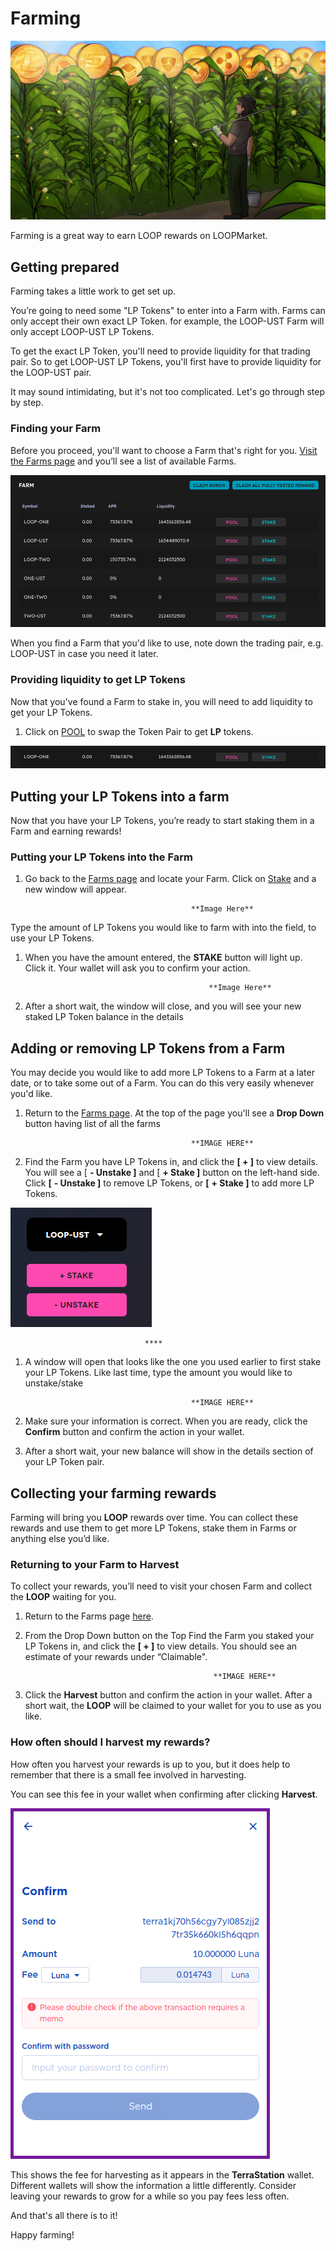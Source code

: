 # Farming

![](../.gitbook/assets/farming.jpg)

Farming is a great way to earn LOOP rewards on LOOPMarket.

## Getting prepared <a id="getting-prepared"></a>

Farming takes a little work to get set up.

You’re going to need some "LP Tokens" to enter into a Farm with. Farms can only accept their own exact LP Token. for example, the LOOP-UST Farm will only accept LOOP-UST LP Tokens.

To get the exact LP Token, you'll need to provide liquidity for that trading pair. So to get LOOP-UST LP Tokens, you'll first have to provide liquidity for the LOOP-UST pair.

It may sound intimidating, but it's not too complicated. Let's go through step by step.

### Finding your Farm <a id="finding-your-farm"></a>

Before you proceed, you'll want to choose a Farm that's right for you. [Visit the Farms page](https://tequila-graph.loop.markets/farm#stake) and you’ll see a list of available Farms.

![Available Farms](../.gitbook/assets/farms.jpg)

When you find a Farm that you'd like to use, note down the trading pair, e.g. LOOP-UST in case you need it later.

### Providing liquidity to get LP Tokens <a id="providing-liquidity-to-get-lp-tokens"></a>

Now that you've found a Farm to stake in, you will need to add liquidity to get your LP Tokens.

1. Click on [POOL](https://tequila-graph.loop.markets/pool#provide) to swap the Token Pair to get **LP** tokens. 

![Farm to provide liquidity](../.gitbook/assets/pool.jpg)

## Putting your LP Tokens into a farm <a id="putting-your-lp-tokens-into-a-farm"></a>

Now that you have your LP Tokens, you’re ready to start staking them in a Farm and earning rewards!

### Putting your LP Tokens into the Farm <a id="putting-your-lp-tokens-into-the-farm"></a>

1. Go back to the [Farms page](https://tequila-graph.loop.markets/farm#stake) and locate your Farm. Click on [Stake](https://tequila-graph.loop.markets/farm#stake) and a new window will appear.

                                            **Image Here**

Type the amount of LP Tokens you would like to farm with into the field, to use your LP Tokens.

1. When you have the amount entered, the **STAKE** button will light up. Click it. Your wallet will ask you to confirm your action.

                                                **Image Here**

1. After a short wait, the window will close, and you will see your new staked LP Token balance in the details

## Adding or removing LP Tokens from a Farm <a id="adding-or-removing-lp-tokens-from-a-farm"></a>

You may decide you would like to add more LP Tokens to a Farm at a later date, or to take some out of a Farm. You can do this very easily whenever you'd like.

1. Return to the [Farms page](https://tequila-graph.loop.markets/farm#stake). At the top of the page you'll see a **Drop Down** button having list of all the farms

                                            **IMAGE HERE**

1. Find the Farm you have LP Tokens in, and click the **\[ + \]** to view details. You will see a \[ **- Unstake \]** and \[ **+ Stake \]** button on the left-hand side. Click **\[** **- Unstake \]** to remove LP Tokens, or **\[** **+ Stake \]** to add more LP Tokens.

![](../.gitbook/assets/plusminus.jpg)

                                  ****

1. A window will open that looks like the one you used earlier to first stake your LP Tokens. Like last time, type the amount you would like to unstake/stake

                                            **IMAGE HERE**

1. Make sure your information is correct. When you are ready, click the **Confirm** button and confirm the action in your wallet.
2. After a short wait, your new balance will show in the details section of your LP Token pair.

## Collecting your farming rewards

Farming will bring you **LOOP** rewards over time. You can collect these rewards and use them to get more LP Tokens, stake them in Farms or anything else you’d like.

### Returning to your Farm to Harvest

To collect your rewards, you’ll need to visit your chosen Farm and collect the **LOOP** waiting for you.

1. Return to the Farms page [here](https://tequila-graph.loop.markets/farm#stake).
2. From the Drop Down button on the Top Find the Farm you staked your LP Tokens in, and click the **\[ + \]** to view details. You should see an estimate of your rewards under “Claimable ".

                                                 **IMAGE HERE**

1. Click the **Harvest** button and confirm the action in your wallet. After a short wait, the **LOOP** will be claimed to your wallet for you to use as you like.

### How often should I harvest my rewards?

How often you harvest your rewards is up to you, but it does help to remember that there is a small fee involved in harvesting.

You can see this fee in your wallet when confirming after clicking **Harvest**.

![](../.gitbook/assets/fee.jpg)

This shows the fee for harvesting as it appears in the **TerraStation** wallet. Different wallets will show the information a little differently. Consider leaving your rewards to grow for a while so you pay fees less often.

And that's all there is to it!

Happy farming!







